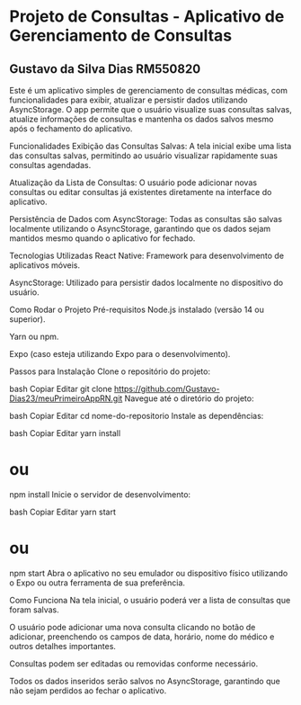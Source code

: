 <h1>Projeto de Consultas - Aplicativo de Gerenciamento de Consultas</h1>
<h2>Gustavo da Silva Dias RM550820</h2>
Este é um aplicativo simples de gerenciamento de consultas médicas, com funcionalidades para exibir, atualizar e persistir dados utilizando AsyncStorage. O app permite que o usuário visualize suas consultas salvas, atualize informações de consultas e mantenha os dados salvos mesmo após o fechamento do aplicativo.

Funcionalidades
Exibição das Consultas Salvas: A tela inicial exibe uma lista das consultas salvas, permitindo ao usuário visualizar rapidamente suas consultas agendadas.

Atualização da Lista de Consultas: O usuário pode adicionar novas consultas ou editar consultas já existentes diretamente na interface do aplicativo.

Persistência de Dados com AsyncStorage: Todas as consultas são salvas localmente utilizando o AsyncStorage, garantindo que os dados sejam mantidos mesmo quando o aplicativo for fechado.

Tecnologias Utilizadas
React Native: Framework para desenvolvimento de aplicativos móveis.

AsyncStorage: Utilizado para persistir dados localmente no dispositivo do usuário.

Como Rodar o Projeto
Pré-requisitos
Node.js instalado (versão 14 ou superior).

Yarn ou npm.

Expo (caso esteja utilizando Expo para o desenvolvimento).

Passos para Instalação
Clone o repositório do projeto:

bash
Copiar
Editar
git clone https://github.com/Gustavo-Dias23/meuPrimeiroAppRN.git
Navegue até o diretório do projeto:

bash
Copiar
Editar
cd nome-do-repositorio
Instale as dependências:

bash
Copiar
Editar
yarn install
# ou
npm install
Inicie o servidor de desenvolvimento:

bash
Copiar
Editar
yarn start
# ou
npm start
Abra o aplicativo no seu emulador ou dispositivo físico utilizando o Expo ou outra ferramenta de sua preferência.

Como Funciona
Na tela inicial, o usuário poderá ver a lista de consultas que foram salvas.

O usuário pode adicionar uma nova consulta clicando no botão de adicionar, preenchendo os campos de data, horário, nome do médico e outros detalhes importantes.

Consultas podem ser editadas ou removidas conforme necessário.

Todos os dados inseridos serão salvos no AsyncStorage, garantindo que não sejam perdidos ao fechar o aplicativo.
